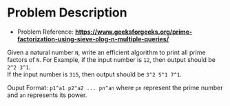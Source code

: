 # Problem Description

* Problem Reference: **https://www.geeksforgeeks.org/prime-factorization-using-sieve-olog-n-multiple-queries/**  

Given a natural number `N`, write an efficient algorithm to print all prime factors of `N`.
For Example, if the input number is `12`, then output should be `2^2 3^1`.  
If the input number is `315`, then output should be `3^2 5^1 7^1`.

Ouput Format: `p1^a1 p2^a2 ... pn^an` where `pn` represent the prime number and `an` represents its power.
